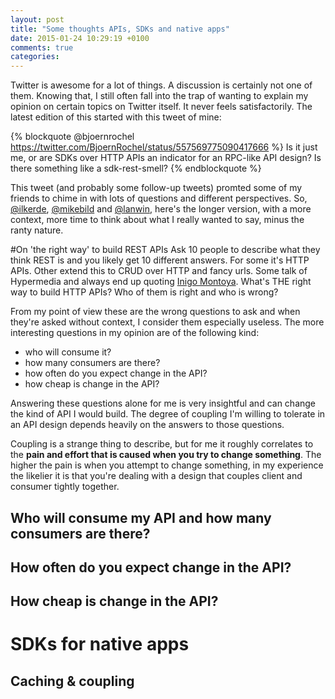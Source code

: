 ```yaml
---
layout: post
title: "Some thoughts APIs, SDKs and native apps"
date: 2015-01-24 10:29:19 +0100
comments: true
categories: 
---
```

Twitter is awesome for a lot of things. A discussion is certainly not one of them. Knowing that, I still often fall into the trap of wanting to explain my opinion on certain topics on Twitter itself. It never feels satisfactorily.  The latest edition of this started with this tweet of mine:

{% blockquote @bjoernrochel https://twitter.com/BjoernRochel/status/557569775090417666 %}
Is it just me, or are SDKs over HTTP APIs an indicator for an RPC-like API design?
Is there something like a sdk-rest-smell?
{% endblockquote %}

This tweet (and probably some follow-up tweets) promted some of my friends to chime in with lots of questions and different perspectives. So, [@ilkerde](https://twitter.com/ilkerde), [@mikebild](https://twitter.com/mikebild) and [@lanwin](https://twitter.com/lanwin), here's the longer version, with a more context, more time to think about what I really wanted to say, minus the ranty nature.

#On 'the right way' to build REST APIs
Ask 10 people to describe what they think REST is and you likely get 10 different answers. For some it's HTTP APIs. Other extend this to CRUD over HTTP and fancy urls. Some talk of Hypermedia and always end up quoting [Inigo Montoya](http://knowyourmeme.com/memes/you-keep-using-that-word-i-do-not-think-it-means-what-you-think-it-means).  What's THE right way to build HTTP APIs? Who of them is right and who is wrong?

From my point of view these are the wrong questions to ask and when they're asked without context, I consider them especially useless. The more interesting questions in my opinion are of the following kind:

* who will consume it?
* how many consumers are there?
* how often do you expect change in the API?
* how cheap is change in the API?

Answering these questions alone for me is very insightful and can change the kind of API I would build. The degree of coupling I'm willing to tolerate in an API design depends heavily on the answers to those questions.

Coupling is a strange thing to describe, but for me it roughly correlates to the **pain and effort that is caused when you try to change something**. The higher the pain is when you attempt to change something, in my experience the likelier it is that you're dealing with a design that couples client and consumer tightly together.

## Who will consume my API and how many consumers are there?

## How often do you expect change in the API?
## How cheap is change in the API?
# SDKs for native apps
## Caching & coupling

